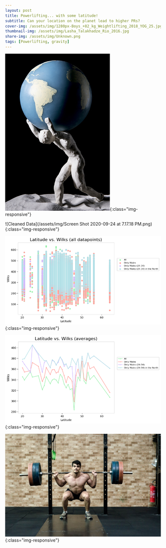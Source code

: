 ```yaml
---
layout: post
title: Powerlifting... with some latitude!
subtitle: Can your location on the planet lead to higher PRs?
cover-img: /assets/img/1280px-Boys_+82_kg_Weightlifting_2018_YOG_25.jpg
thumbnail-img: /assets/img/Lasha_Talakhadze_Rio_2016.jpg
share-img: /assets/img/Unknown.png
tags: [Powerlifting, gravity]
---
```


![Hercules](/assets/img/istockphoto-841956772-170667a.jpg){:class="img-responsive"}


![Cleaned Data](/assets/img/Screen Shot 2020-09-24 at 7.17.18 PM.png){:class="img-responsive"}


![Scatterplot](/assets/img/All_Datapoints.png){:class="img-responsive"}


![Line Graph](/assets/img/Averages.png){:class="img-responsive"}


![Lifter](/assets/img/CC0_Photos_Fitness_Free_Images_Free_Photos_Gym_High_Resolution_Royalty_Free_Weightlifter-1617119.jpg!d.jpg){:class="img-responsive"}
